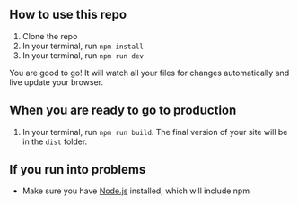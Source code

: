 ## How to use this repo
1. Clone the repo
2. In your terminal, run `npm install`
3. In your terminal, run `npm run dev`

You are good to go! It will watch all your files for changes automatically and live update your browser. 

## When you are ready to go to production
1. In your terminal, run `npm run build`. The final version of your site will be in the `dist` folder.

## If you run into problems
- Make sure you have [Node.js](https://nodejs.org/en/) installed, which will include npm
